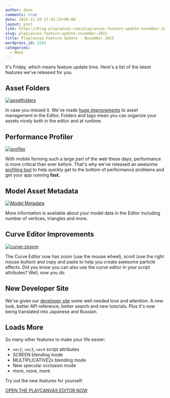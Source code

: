 ```yaml
---
author: dave
comments: true
date: 2015-11-20 17:43:23+00:00
layout: post
link: https://blog.playcanvas.com/playcanvas-feature-update-november-2015/
slug: playcanvas-feature-update-november-2015
title: PlayCanvas Feature Update - November 2015
wordpress_id: 2263
categories:
  - News
---
```


It's Friday, which means feature update time. Here's a list of the latest features we've released for you.

## **Asset Folders**

[![assetfolders](https://blog.playcanvas.com/wp-content/uploads/2015/11/assetfolders.gif)](https://blog.playcanvas.com/wp-content/uploads/2015/11/assetfolders.gif)

In case you missed it. We've made [huge improvements](http://blog.playcanvas.com/better-asset-management/) to asset management in the Editor. Folders and tags mean you can organize your assets nicely both in the editor and at runtime.

## **Performance Profiler**

[![profiler](https://blog.playcanvas.com/wp-content/uploads/2015/11/profiler-1024x509.png)](https://blog.playcanvas.com/wp-content/uploads/2015/11/profiler.png)

With mobile forming such a large part of the web these days, performance is more critical than ever before. That's why we've released an awesome [profiling tool](http://blog.playcanvas.com/performance-matters-introducing-the-playcanvas-profiler/) to help quickly get to the bottom of performance problems and get your app running **fast.**

## **Model Asset Metadata**

[![Model Metadata](https://blog.playcanvas.com/wp-content/uploads/2015/11/Editor.jpg)](https://blog.playcanvas.com/wp-content/uploads/2015/11/Editor.jpg)

More information is available about your model data in the Editor including number of vertices, triangles and more.

## **Curve Editor Improvements**

[![curve-zooom](https://blog.playcanvas.com/wp-content/uploads/2015/11/curve-zooom.gif)](https://blog.playcanvas.com/wp-content/uploads/2015/11/curve-zooom.gif)

The Curve Editor now has zoom (use the mouse wheel), scroll (use the right mouse button) and copy and paste to help you create awesome particle effects. Did you know you can also use the curve editor in your script attributes? Well, now you do.

## **New Developer Site**

We've given our [developer site](https://developer.playcanvas.com) some well needed love and attention. A new look, better API reference, better search and new tutorials. Plus it's now being translated into Japanese and Russian.

## **Loads More**

So many other features to make your life easier:

- `vec2`, `vec3`, `vec4` script attributes
- SCREEN blending mode
- MULTIPLICATIVE2x blending mode
- New specular occlusion mode
- more, more, more

Try out the new features for yourself:

[OPEN THE PLAYCANVAS EDITOR NOW](https://playcanvas.com)

